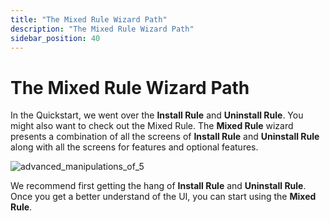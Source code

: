 ```yaml
---
title: "The Mixed Rule Wizard Path"
description: "The Mixed Rule Wizard Path"
sidebar_position: 40
---
```


# The Mixed Rule Wizard Path

In the Quickstart, we went over the **Install Rule** and **Uninstall Rule**. You might also want to
check out the Mixed Rule. The **Mixed Rule** wizard presents a combination of all the screens of
**Install Rule** and **Uninstall Rule** along with all the screens for features and optional
features.

![advanced_manipulations_of_5](/images/endpointpolicymanager/feature/advanced/advanced_manipulations_of_5.webp)

We recommend first getting the hang of **Install Rule** and **Uninstall Rule**. Once you get a
better understand of the UI, you can start using the **Mixed Rule**.
